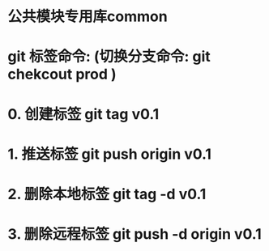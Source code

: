 # 公共模块专用库common

# git 标签命令: (切换分支命令: git chekcout prod )
# 0. 创建标签 git tag v0.1
# 1. 推送标签 git push origin v0.1
# 2. 删除本地标签  git tag -d v0.1
# 3. 删除远程标签 git push -d origin v0.1